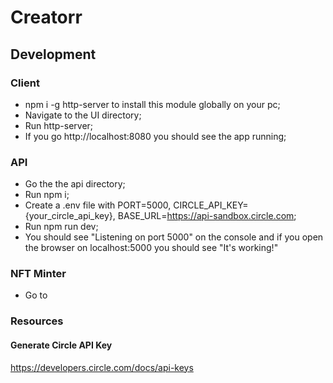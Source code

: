# Creatorr

## Development

### Client

- npm i -g http-server to install this module globally on your pc;
- Navigate to the UI directory;
- Run http-server;
- If you go http://localhost:8080 you should see the app running;

### API

- Go the the api directory;
- Run npm i;
- Create a .env file with PORT=5000, CIRCLE_API_KEY={your_circle_api_key}, BASE_URL=https://api-sandbox.circle.com;
- Run npm run dev;
- You should see "Listening on port 5000" on the console and if you open the browser on localhost:5000 you should see "It's working!"

### NFT Minter
- Go to 
### Resources

#### Generate Circle API Key

https://developers.circle.com/docs/api-keys
